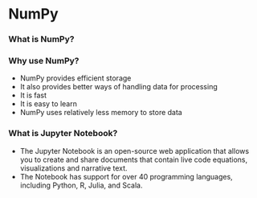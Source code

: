 # NumPy

### What is NumPy?
### Why use NumPy?
- NumPy provides efficient storage
- It also provides better ways of handling data for processing
- It is fast
- It is easy to learn
- NumPy uses relatively less memory to store data

### What is Jupyter Notebook?
- The Jupyter Notebook is an open-source web application that allows you to create and share documents that contain live code equations, visualizations and narrative text.
- The Notebook has support for over 40 programming languages, including Python, R, Julia, and Scala.